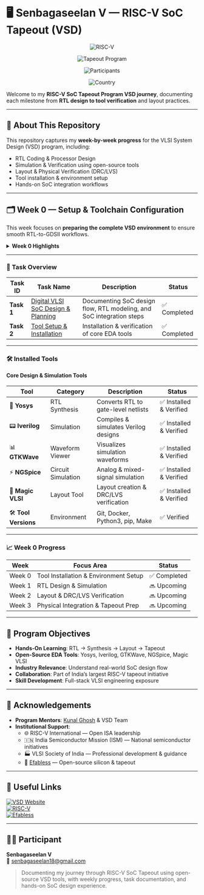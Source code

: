 # 🖥️ Senbagaseelan V — RISC-V SoC Tapeout (VSD)
<div align="center">

<!-- RISC-V Badge -->
![RISC-V](https://img.shields.io/badge/RISC--V-SoC-%23007ACC?style=for-the-badge&logo=riscv&logoColor=white&labelColor=%231F2937&color=%233595FF)

<!-- Tapeout Program Badge -->
![Tapeout Program](https://img.shields.io/badge/Tapeout-Program-%23FF6B6B?style=for-the-badge&logoColor=white&labelColor=%231F2937)

<!-- Participants Badge -->
![Participants](https://img.shields.io/badge/Participants-3500+-%2332CD32?style=for-the-badge&logoColor=white&labelColor=%231F2937)

<!-- Country Badge -->
![Country](https://img.shields.io/badge/Location-India-%23FFB400?style=for-the-badge&logo=flag-in&logoColor=white&labelColor=%231F2937)

</div>

Welcome to my **RISC-V SoC Tapeout Program VSD journey**, documenting each milestone from **RTL design to tool verification** and layout practices.

---

## 📌 About This Repository
This repository captures my **week-by-week progress** for the VLSI System Design (VSD) program, including:

- RTL Coding & Processor Design  
- Simulation & Verification using open-source tools  
- Layout & Physical Verification (DRC/LVS)  
- Tool installation & environment setup  
- Hands-on SoC integration workflows  

---

## 🗂️ Week 0 — Setup & Toolchain Configuration

This week focuses on **preparing the complete VSD environment** to ensure smooth RTL-to-GDSII workflows.

<details>
<summary><b>Week 0 Highlights</b></summary>

- Installed core open-source EDA tools  
- Verified versions of all required tools (Git, Docker, Python3, pip, Make)  
- Organized documentation for subsequent weeks  

</details>

---

### 📌 Task Overview

| Task ID | Task Name | Description | Status |
|---------|-----------|-------------|--------|
| **Task 1** | [Digital VLSI SoC Design & Planning](./Task1-Digital%20VLSI%20SoC%20Design%20and%20Planning%20Summary.md) | Documenting SoC design flow, RTL modeling, and SoC integration steps | ✅ Completed |
| **Task 2** | [Tool Setup & Installation](./Task2-Tool%20Setup%20and%20Installation.md) | Installation & verification of core EDA tools | ✅ Completed |

---

### 🛠️ Installed Tools

#### Core Design & Simulation Tools

| Tool | Category | Description | Status |
|------|---------|-------------|--------|
| 🧠 **Yosys** | RTL Synthesis | Converts RTL to gate-level netlists | ✅ Installed & Verified |
| 📟 **Iverilog** | Simulation | Compiles & simulates Verilog designs | ✅ Installed & Verified |
| 📊 **GTKWave** | Waveform Viewer | Visualizes simulation waveforms | ✅ Installed & Verified |
| ⚡ **NGSpice** | Circuit Simulation | Analog & mixed-signal simulation | ✅ Installed & Verified |
| 🎨 **Magic VLSI** | Layout Tool | Layout creation & DRC/LVS verification | ✅ Installed & Verified |
| 🛠️ **Tool Versions** | Environment | Git, Docker, Python3, pip, Make | ✅ Verified |

---

### 📈 Week 0 Progress

<div align="center">

| Week | Focus Area | Status |
|------|------------|--------|
| Week 0 | Tool Installation & Environment Setup | ✅ Completed |
| Week 1 | RTL Design & Simulation | 🔜 Upcoming |
| Week 2 | Layout & DRC/LVS Verification | 🔜 Upcoming |
| Week 3 | Physical Integration & Tapeout Prep | 🔜 Upcoming |

</div>

---

## 🌟 Program Objectives

- **Hands-On Learning**: RTL → Synthesis → Layout → Tapeout  
- **Open-Source EDA Tools**: Yosys, Iverilog, GTKWave, NGSpice, Magic VLSI  
- **Industry Relevance**: Understand real-world SoC design flow  
- **Collaboration**: Part of India’s largest RISC-V tapeout initiative  
- **Skill Development**: Full-stack VLSI engineering exposure  

---

## 🙏 Acknowledgements

- **Program Mentors**: [Kunal Ghosh](https://github.com/kunalg123) & VSD Team  
- **Institutional Support**:  
  - 🌐 RISC-V International — Open ISA leadership  
  - 🇮🇳 India Semiconductor Mission (ISM) — National semiconductor initiatives  
  - 🏭 VLSI Society of India — Professional development & guidance  
  - 🔧 [Efabless](https://github.com/efabless) — Open-source silicon & tapeout  

---

## 🔗 Useful Links

[![VSD Website](https://img.shields.io/badge/VSD-Official%20Website-blue?style=flat-square)](https://vsdiat.vlsisystemdesign.com/)  
[![RISC-V](https://img.shields.io/badge/RISC--V-International-green?style=flat-square)](https://riscv.org/)  
[![Efabless](https://img.shields.io/badge/Efabless-Platform-orange?style=flat-square)](https://efabless.com/)

---

## 👨‍💻 Participant

**Senbagaseelan V**  
📧 senbagaseelan18@gmail.com  

> Documenting my journey through RISC-V SoC Tapeout using open-source VSD tools, with weekly progress, task documentation, and hands-on SoC design experience.
